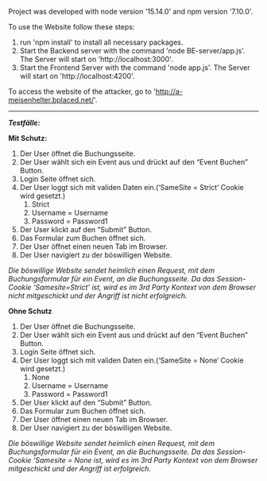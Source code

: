Project was developed with node version '15.14.0' and npm version '7.10.0'.

To use the Website follow these steps:
1. run 'npm install' to install all necessary packages. 
1. Start the Backend server with the command 'node BE-server/app.js'. The Server will start on 'http://localhost:3000'. 
1. Start the Frontend Server with the command 'node app.js'. The Server will start on 'http://localhost:4200'.

To access the website of the attacker, go to 'http://a-meisenhelter.bplaced.net/'.

______________

***Testfälle:*** 

**Mit Schutz:**

1. Der User öffnet die Buchungsseite.
1. Der User wählt sich ein Event aus und drückt auf den “Event Buchen” Button.
1. Login Seite öffnet sich.
1. Der User loggt sich mit validen Daten ein.(‘SameSite = Strict’ Cookie wird gesetzt.)
    1. Strict
    1. Username = Username
    1. Password = Password1
1. Der User klickt auf den “Submit” Button.
1. Das Formular zum Buchen öffnet sich.
1. Der User öffnet einen neuen Tab im Browser.
1. Der User navigiert zu der böswilligen Website.

*Die böswillige Website sendet heimlich einen Request, mit dem Buchungsformular für ein Event, an die Buchungsseite. Da das Session-Cookie ‘Samesite=Strict’ ist, wird es im 3rd Party Kontext von dem Browser nicht mitgeschickt und der Angriff ist nicht erfolgreich.*


**Ohne Schutz**

1. Der User öffnet die Buchungsseite.
1. Der User wählt sich ein Event aus und drückt auf den “Event Buchen” Button.
1. Login Seite öffnet sich.
1. Der User loggt sich mit validen Daten ein.(‘SameSite = None‘ Cookie wird gesetzt.)
    1. None
    1. Username = Username
    1. Password = Password1
1. Der User klickt auf den “Submit” Button.
1. Das Formular zum Buchen öffnet sich.
1. Der User öffnet einen neuen Tab im Browser.
1. Der User navigiert zu der böswilligen Website.

*Die böswillige Website sendet heimlich einen Request, mit dem Buchungsformular für ein Event, an die Buchungsseite. Da das Session-Cookie ‘Samesite = None ist, wird es im 3rd Party Kontext von dem Browser mitgeschickt und der Angriff ist erfolgreich.*

